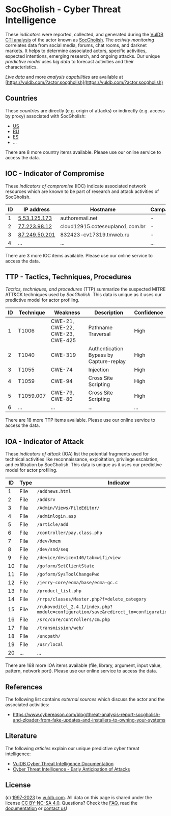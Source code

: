 # SocGholish - Cyber Threat Intelligence

These _indicators_ were reported, collected, and generated during the [VulDB CTI analysis](https://vuldb.com/?kb.cti) of the actor known as [SocGholish](https://vuldb.com/?actor.socgholish). The _activity monitoring_ correlates data from social media, forums, chat rooms, and darknet markets. It helps to determine associated actors, specific activities, expected intentions, emerging research, and ongoing attacks. Our unique _predictive model_ uses _big data_ to forecast activities and their characteristics.

_Live data_ and more _analysis capabilities_ are available at [https://vuldb.com/?actor.socgholish](https://vuldb.com/?actor.socgholish)

## Countries

These _countries_ are directly (e.g. origin of attacks) or indirectly (e.g. access by proxy) associated with SocGholish:

* [US](https://vuldb.com/?country.us)
* [RU](https://vuldb.com/?country.ru)
* [ES](https://vuldb.com/?country.es)
* ...

There are 8 more country items available. Please use our online service to access the data.

## IOC - Indicator of Compromise

These _indicators of compromise_ (IOC) indicate associated network resources which are known to be part of research and attack activities of SocGholish.

ID | IP address | Hostname | Campaign | Confidence
-- | ---------- | -------- | -------- | ----------
1 | [5.53.125.173](https://vuldb.com/?ip.5.53.125.173) | authoremail.net | - | High
2 | [77.223.98.12](https://vuldb.com/?ip.77.223.98.12) | cloud12915.coteseuplano1.com.br | - | High
3 | [87.249.50.201](https://vuldb.com/?ip.87.249.50.201) | 832423-cv17319.tmweb.ru | - | High
4 | ... | ... | ... | ...

There are 3 more IOC items available. Please use our online service to access the data.

## TTP - Tactics, Techniques, Procedures

_Tactics, techniques, and procedures_ (TTP) summarize the suspected MITRE ATT&CK techniques used by _SocGholish_. This data is unique as it uses our predictive model for actor profiling.

ID | Technique | Weakness | Description | Confidence
-- | --------- | -------- | ----------- | ----------
1 | T1006 | CWE-21, CWE-22, CWE-23, CWE-425 | Pathname Traversal | High
2 | T1040 | CWE-319 | Authentication Bypass by Capture-replay | High
3 | T1055 | CWE-74 | Injection | High
4 | T1059 | CWE-94 | Cross Site Scripting | High
5 | T1059.007 | CWE-79, CWE-80 | Cross Site Scripting | High
6 | ... | ... | ... | ...

There are 18 more TTP items available. Please use our online service to access the data.

## IOA - Indicator of Attack

These _indicators of attack_ (IOA) list the potential fragments used for technical activities like reconnaissance, exploitation, privilege escalation, and exfiltration by SocGholish. This data is unique as it uses our predictive model for actor profiling.

ID | Type | Indicator | Confidence
-- | ---- | --------- | ----------
1 | File | `/addnews.html` | High
2 | File | `/addsrv` | Low
3 | File | `/Admin/Views/FileEditor/` | High
4 | File | `/adminlogin.asp` | High
5 | File | `/article/add` | Medium
6 | File | `/controller/pay.class.php` | High
7 | File | `/dev/kmem` | Medium
8 | File | `/dev/snd/seq` | Medium
9 | File | `/device/device=140/tab=wifi/view` | High
10 | File | `/goform/SetClientState` | High
11 | File | `/goform/SysToolChangePwd` | High
12 | File | `/jerry-core/ecma/base/ecma-gc.c` | High
13 | File | `/product_list.php` | High
14 | File | `/rrps/classes/Master.php?f=delete_category` | High
15 | File | `/rukovoditel_2.4.1/index.php?module=configuration/save&redirect_to=configuration/application` | High
16 | File | `/src/core/controllers/cm.php` | High
17 | File | `/transmission/web/` | High
18 | File | `/uncpath/` | Medium
19 | File | `/usr/local` | Medium
20 | ... | ... | ...

There are 168 more IOA items available (file, library, argument, input value, pattern, network port). Please use our online service to access the data.

## References

The following list contains _external sources_ which discuss the actor and the associated activities:

* https://www.cybereason.com/blog/threat-analysis-report-socgholish-and-zloader-from-fake-updates-and-installers-to-owning-your-systems

## Literature

The following _articles_ explain our unique predictive cyber threat intelligence:

* [VulDB Cyber Threat Intelligence Documentation](https://vuldb.com/?kb.cti)
* [Cyber Threat Intelligence - Early Anticipation of Attacks](https://www.scip.ch/en/?labs.20201022)

## License

(c) [1997-2023](https://vuldb.com/?kb.changelog) by [vuldb.com](https://vuldb.com/?kb.about). All data on this page is shared under the license [CC BY-NC-SA 4.0](https://creativecommons.org/licenses/by-nc-sa/4.0/). Questions? Check the [FAQ](https://vuldb.com/?kb.faq), read the [documentation](https://vuldb.com/?kb) or [contact us](https://vuldb.com/?contact)!
